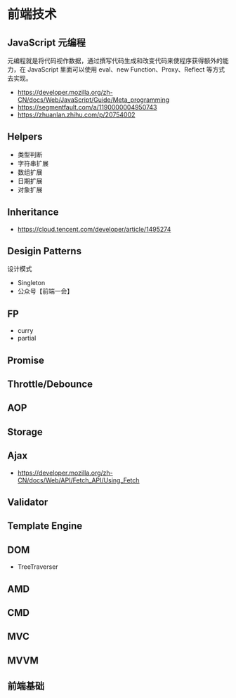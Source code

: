 # 前端技术

## JavaScript 元编程

元编程就是将代码视作数据，通过撰写代码生成和改变代码来使程序获得额外的能力，在 JavaScript 里面可以使用 eval、new Function、Proxy、Reflect 等方式去实现。

-   <https://developer.mozilla.org/zh-CN/docs/Web/JavaScript/Guide/Meta_programming>
-   <https://segmentfault.com/a/1190000004950743>
-   <https://zhuanlan.zhihu.com/p/20754002>

## Helpers

-   类型判断
-   字符串扩展
-   数组扩展
-   日期扩展
-   对象扩展

## Inheritance

-   <https://cloud.tencent.com/developer/article/1495274>

## Desigin Patterns

设计模式

-   Singleton
-   公众号【前端一会】

## FP

-   curry
-   partial

## Promise

## Throttle/Debounce

## AOP

## Storage

## Ajax

-   <https://developer.mozilla.org/zh-CN/docs/Web/API/Fetch_API/Using_Fetch>

## Validator

## Template Engine

## DOM

-   TreeTraverser

## AMD

## CMD

## MVC

## MVVM

## 前端基础
